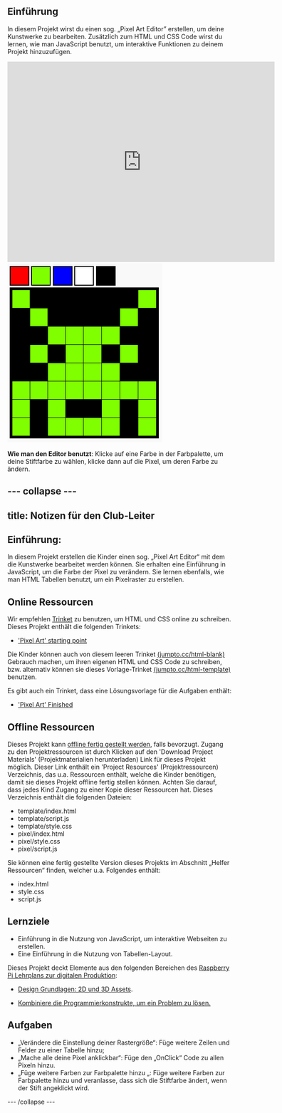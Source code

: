 ## Einführung

In diesem Projekt wirst du einen sog. „Pixel Art Editor” erstellen, um deine Kunstwerke zu bearbeiten. Zusätzlich zum HTML und CSS Code wirst du lernen, wie man JavaScript benutzt, um interaktive Funktionen zu deinem Projekt hinzuzufügen.

<div class="trinket">
  <iframe src="https://trinket.io/embed/html/0e102a306b?outputOnly=true&start=result" width="600" height="450" frameborder="0" marginwidth="0" marginheight="0" allowfullscreen>
  </iframe>
  <img src="images/pixel-art-final.png">
</div>

__Wie man den Editor benutzt__: Klicke auf eine Farbe in der Farbpalette, um deine Stiftfarbe zu wählen, klicke dann auf die Pixel, um deren Farbe zu ändern.

--- collapse ---
---
title: Notizen für den Club-Leiter
---

## Einführung:
In diesem Projekt erstellen die Kinder einen sog. „Pixel Art Editor“ mit dem die Kunstwerke bearbeitet werden können. Sie erhalten eine Einführung in JavaScript, um die Farbe der Pixel zu verändern. Sie lernen ebenfalls, wie man HTML Tabellen benutzt, um ein Pixelraster zu erstellen.

## Online Ressourcen

Wir empfehlen [Trinket](https://trinket.io/) zu benutzen, um HTML und CSS online zu schreiben. Dieses Projekt enthält die folgenden Trinkets:

+ ['Pixel Art' starting point](https://trinket.io/html/web-pixel)

Die Kinder können auch von diesem leeren Trinket [(jumpto.cc/html-blank)](http://jumpto.cc/html-blank) Gebrauch machen, um ihren eigenen HTML und CSS Code zu schreiben, bzw. alternativ können sie dieses Vorlage-Trinket [(jumpto.cc/html-template)](http://jumpto.cc/html-template) benutzen.

Es gibt auch ein Trinket, dass eine Lösungsvorlage für die Aufgaben enthält:

+ ['Pixel Art' Finished](https://trinket.io/html/0e102a306b)

## Offline Ressourcen
Dieses Projekt kann [offline fertig gestellt werden](../offline.html), falls bevorzugt. Zugang zu den Projektressourcen ist durch Klicken auf den 'Download Project Materials' (Projektmaterialien herunterladen) Link für dieses Projekt möglich. Dieser Link enthält ein 'Project Resources' (Projektressourcen) Verzeichnis, das u.a. Ressourcen enthält, welche die Kinder benötigen, damit sie dieses Projekt offline fertig stellen können. Achten Sie darauf, dass jedes Kind Zugang zu einer Kopie dieser Ressourcen hat. Dieses Verzeichnis enthält die folgenden Dateien:

+ template/index.html
+ template/script.js
+ template/style.css
+ pixel/index.html
+ pixel/style.css
+ pixel/script.js


Sie können eine fertig gestellte Version dieses Projekts im Abschnitt „Helfer Ressourcen“ finden, welcher u.a. Folgendes enthält:

+ index.html
+ style.css
+ script.js

## Lernziele
+ Einführung in die Nutzung von JavaScript, um interaktive Webseiten zu erstellen. 
+ Eine Einführung in die Nutzung von Tabellen-Layout. 

Dieses Projekt deckt Elemente aus den folgenden Bereichen des [Raspberry Pi Lehrplans zur digitalen Produktion](http://rpf.io/curriculum):

+ [Design Grundlagen: 2D und 3D Assets](https://www.raspberrypi.org/curriculum/design/creator).

+ [Kombiniere die Programmierkonstrukte, um ein Problem zu lösen.](https://www.raspberrypi.org/curriculum/programming/builder)

## Aufgaben
+ „Verändere die Einstellung deiner Rastergröße“: Füge weitere Zeilen und Felder zu einer Tabelle hinzu;
+ „Mache alle deine Pixel anklickbar“: Füge den „OnClick“ Code zu allen Pixeln hinzu.
+ „Füge weitere Farben zur Farbpalette hinzu „: Füge weitere Farben zur Farbpalette hinzu und veranlasse, dass sich die Stiftfarbe ändert, wenn der Stift angeklickt wird. 



--- /collapse ---